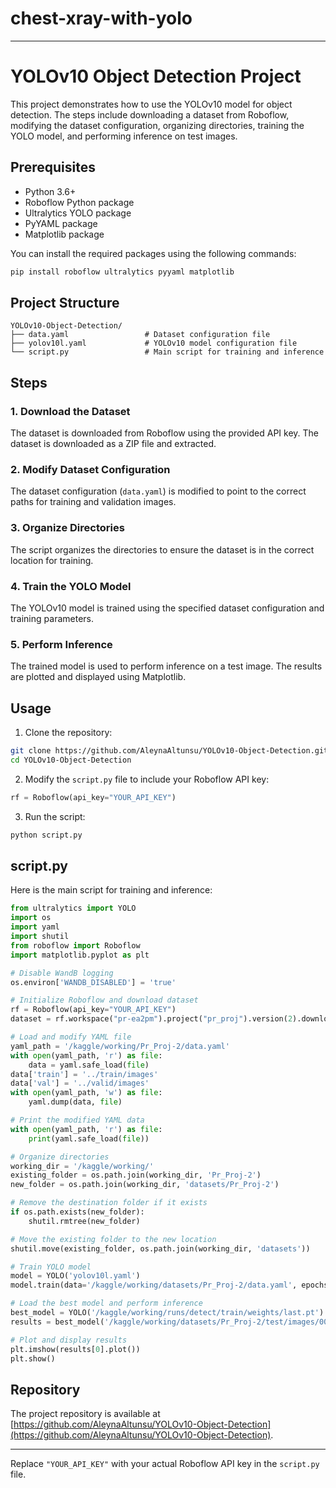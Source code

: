 # chest-xray-with-yolo
---

# YOLOv10 Object Detection Project

This project demonstrates how to use the YOLOv10 model for object detection. The steps include downloading a dataset from Roboflow, modifying the dataset configuration, organizing directories, training the YOLO model, and performing inference on test images.

## Prerequisites

- Python 3.6+
- Roboflow Python package
- Ultralytics YOLO package
- PyYAML package
- Matplotlib package

You can install the required packages using the following commands:

```bash
pip install roboflow ultralytics pyyaml matplotlib
```

## Project Structure

```
YOLOv10-Object-Detection/
├── data.yaml                 # Dataset configuration file
├── yolov10l.yaml             # YOLOv10 model configuration file
└── script.py                 # Main script for training and inference
```

## Steps

### 1. Download the Dataset

The dataset is downloaded from Roboflow using the provided API key. The dataset is downloaded as a ZIP file and extracted.

### 2. Modify Dataset Configuration

The dataset configuration (`data.yaml`) is modified to point to the correct paths for training and validation images.

### 3. Organize Directories

The script organizes the directories to ensure the dataset is in the correct location for training.

### 4. Train the YOLO Model

The YOLOv10 model is trained using the specified dataset configuration and training parameters.

### 5. Perform Inference

The trained model is used to perform inference on a test image. The results are plotted and displayed using Matplotlib.

## Usage

1. Clone the repository:

```bash
git clone https://github.com/AleynaAltunsu/YOLOv10-Object-Detection.git
cd YOLOv10-Object-Detection
```

2. Modify the `script.py` file to include your Roboflow API key:

```python
rf = Roboflow(api_key="YOUR_API_KEY")
```

3. Run the script:

```bash
python script.py
```

## script.py

Here is the main script for training and inference:

```python
from ultralytics import YOLO
import os
import yaml
import shutil
from roboflow import Roboflow
import matplotlib.pyplot as plt

# Disable WandB logging
os.environ['WANDB_DISABLED'] = 'true'

# Initialize Roboflow and download dataset
rf = Roboflow(api_key="YOUR_API_KEY")
dataset = rf.workspace("pr-ea2pm").project("pr_proj").version(2).download("yolov9")

# Load and modify YAML file
yaml_path = '/kaggle/working/Pr_Proj-2/data.yaml'
with open(yaml_path, 'r') as file:
    data = yaml.safe_load(file)
data['train'] = '../train/images'
data['val'] = '../valid/images'
with open(yaml_path, 'w') as file:
    yaml.dump(data, file)

# Print the modified YAML data
with open(yaml_path, 'r') as file:
    print(yaml.safe_load(file))

# Organize directories
working_dir = '/kaggle/working/'
existing_folder = os.path.join(working_dir, 'Pr_Proj-2')
new_folder = os.path.join(working_dir, 'datasets/Pr_Proj-2')

# Remove the destination folder if it exists
if os.path.exists(new_folder):
    shutil.rmtree(new_folder)

# Move the existing folder to the new location
shutil.move(existing_folder, os.path.join(working_dir, 'datasets'))

# Train YOLO model
model = YOLO('yolov10l.yaml')
model.train(data='/kaggle/working/datasets/Pr_Proj-2/data.yaml', epochs=35, imgsz=640)

# Load the best model and perform inference
best_model = YOLO('/kaggle/working/runs/detect/train/weights/last.pt')
results = best_model('/kaggle/working/datasets/Pr_Proj-2/test/images/00030279_000_png.rf.6594da797e69f6c360c2aff4ee883fcf.jpg')

# Plot and display results
plt.imshow(results[0].plot())
plt.show()
```

## Repository

The project repository is available at [https://github.com/AleynaAltunsu/YOLOv10-Object-Detection](https://github.com/AleynaAltunsu/YOLOv10-Object-Detection).

---

Replace `"YOUR_API_KEY"` with your actual Roboflow API key in the `script.py` file.
